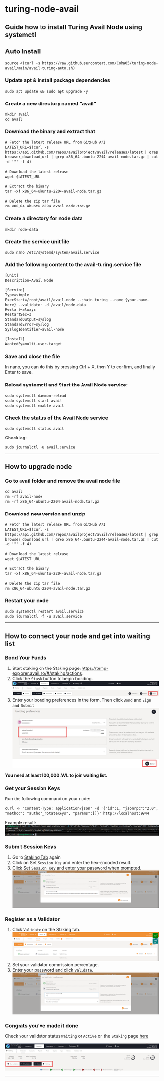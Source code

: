 # turing-node-avail
## Guide how to install Turing Avail Node using systemctl

## Auto Install
```
source <(curl -s https://raw.githubusercontent.com/Coha05/turing-node-avail/main/avail-turing-auto.sh)
```
### Update apt & install package dependencies
```
sudo apt update && sudo apt upgrade -y
```
### Create a new directory named "avail"
```
mkdir avail
cd avail
```
### Download the binary and extract that
```
# Fetch the latest release URL from GitHub API
LATEST_URL=$(curl -s https://api.github.com/repos/availproject/avail/releases/latest | grep browser_download_url | grep x86_64-ubuntu-2204-avail-node.tar.gz | cut -d '"' -f 4)

# Download the latest release
wget $LATEST_URL

# Extract the binary
tar -xf x86_64-ubuntu-2204-avail-node.tar.gz 

# Delete the zip tar file
rm x86_64-ubuntu-2204-avail-node.tar.gz
```
### Create a directory for node data
```
mkdir node-data
```
### Create the service unit file
```
sudo nano /etc/systemd/system/avail.service
```
### Add the following content to the avail-turing.service file
```
[Unit]
Description=Avail Node

[Service]
Type=simple
ExecStart=/root/avail/avail-node --chain turing --name {your-name-here} --validator -d /avail/node-data
Restart=always
RestartSec=3
StandardOutput=syslog
StandardError=syslog
SyslogIdentifier=avail-node

[Install]
WantedBy=multi-user.target

```
### Save and close the file

In nano, you can do this by pressing Ctrl + X, then Y to confirm, and finally Enter to save.

### Reload systemctl and Start the Avail Node service:
```
sudo systemctl daemon-reload
sudo systemctl start avail
sudo systemctl enable avail
```
### Check the status of the Avail Node service
```
sudo systemctl status avail
```
Check log: 
```
sudo journalctl -u avail.service
```
---

## How to upgrade node

### Go to avail folder and remove the avail node file

```
cd avail
rm -rf avail-node
rm -rf x86_64-ubuntu-2204-avail-node.tar.gz
```
### Download new version and unzip

```
# Fetch the latest release URL from GitHub API
LATEST_URL=$(curl -s https://api.github.com/repos/availproject/avail/releases/latest | grep browser_download_url | grep x86_64-ubuntu-2204-avail-node.tar.gz | cut -d '"' -f 4)

# Download the latest release
wget $LATEST_URL

# Extract the binary
tar -xf x86_64-ubuntu-2204-avail-node.tar.gz 

# Delete the zip tar file
rm x86_64-ubuntu-2204-avail-node.tar.gz
```

### Restart your node

```
sudo systemctl restart avail.service
sudo journalctl -f -u avail.service
```
---
## How to connect your node and get into waiting list


### Bond Your Funds

1. Start staking on the Staking page: https://temp-explorer.avail.so/#/staking/actions.
2. Click the `Stash` button to begin bonding.
![Stash](./Stake-step1.png) 
3. Enter your bonding preferences in the form. Then click `Bond` and `Sign and Submit`
![Bond](Bond-step-1.png)

**You need at least 100,000 AVL to join waiting list.**

### Get your Session Keys

Run the following command on your node:
```
curl -H "Content-Type: application/json" -d '{"id":1, "jsonrpc":"2.0", "method": "author_rotateKeys", "params":[]}' http://localhost:9944
```

Example result:
![Result](result-key.PNG)

### Submit Session Keys

1. Go to [Staking Tab](https://goldberg.avail.tools/#/staking/actions) again
2. Click on Set `Session Key` and enter the hex-encoded result.
3. Click Set `Session Key` and enter your password when prompted.
![Enter-key](set-session-keys.png)

### Register as a Validator

1. Click `Validate` on the Staking tab.
![Validate](start-validating.png)
2. Set your validator commission percentage.
3. Enter your password and click `Validate`.
![Validate](set-validate-commission.png)


### Congrats you've made it done

 Check your validator status `Waiting` or `Active` on the `Staking` page [here](https://temp-explorer.avail.so/#/staking)

 ![node-status](check-node-status.png)

 ---
